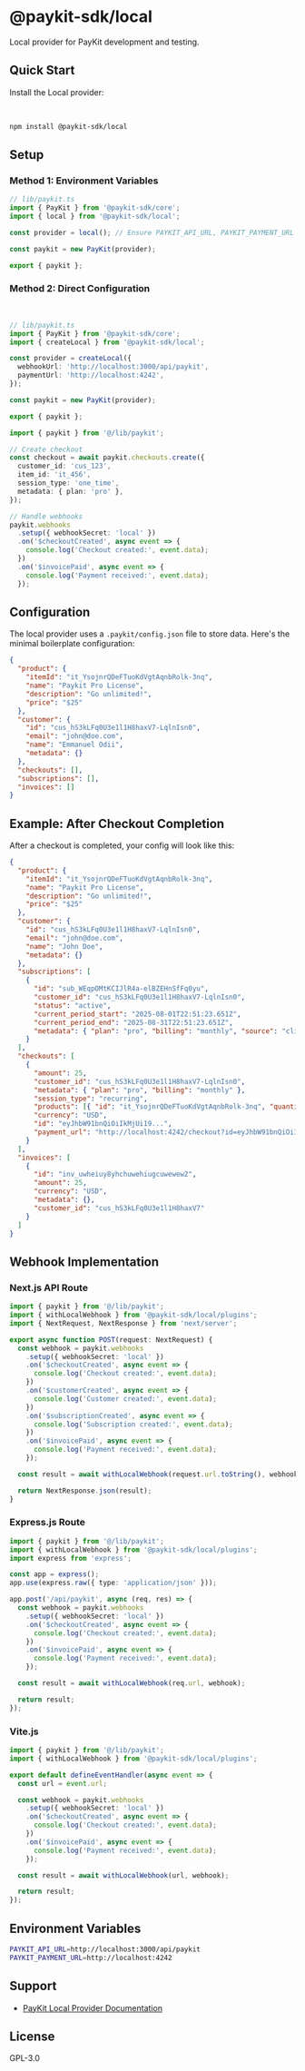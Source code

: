# @paykit-sdk/local

Local provider for PayKit development and testing.

## Quick Start

Install the Local provider:

<br />

```bash
npm install @paykit-sdk/local
```

## Setup

### Method 1: Environment Variables

```typescript
// lib/paykit.ts
import { PayKit } from '@paykit-sdk/core';
import { local } from '@paykit-sdk/local';

const provider = local(); // Ensure PAYKIT_API_URL, PAYKIT_PAYMENT_URL environment variables are set

const paykit = new PayKit(provider);

export { paykit };
```

### Method 2: Direct Configuration

<br />

```typescript
// lib/paykit.ts
import { PayKit } from '@paykit-sdk/core';
import { createLocal } from '@paykit-sdk/local';

const provider = createLocal({
  webhookUrl: 'http://localhost:3000/api/paykit',
  paymentUrl: 'http://localhost:4242',
});

const paykit = new PayKit(provider);

export { paykit };
```

```typescript
import { paykit } from '@/lib/paykit';

// Create checkout
const checkout = await paykit.checkouts.create({
  customer_id: 'cus_123',
  item_id: 'it_456',
  session_type: 'one_time',
  metadata: { plan: 'pro' },
});

// Handle webhooks
paykit.webhooks
  .setup({ webhookSecret: 'local' })
  .on('$checkoutCreated', async event => {
    console.log('Checkout created:', event.data);
  })
  .on('$invoicePaid', async event => {
    console.log('Payment received:', event.data);
  });
```

## Configuration

The local provider uses a `.paykit/config.json` file to store data. Here's the minimal boilerplate configuration:

```json
{
  "product": {
    "itemId": "it_YsojnrQDeFTuoKdVgtAqnbRolk-3nq",
    "name": "Paykit Pro License",
    "description": "Go unlimited!",
    "price": "$25"
  },
  "customer": {
    "id": "cus_hS3kLFq0U3e1l1H8haxV7-LqlnIsn0",
    "email": "john@doe.com",
    "name": "Emmanuel Odii",
    "metadata": {}
  },
  "checkouts": [],
  "subscriptions": [],
  "invoices": []
}
```

## Example: After Checkout Completion

After a checkout is completed, your config will look like this:

```json
{
  "product": {
    "itemId": "it_YsojnrQDeFTuoKdVgtAqnbRolk-3nq",
    "name": "Paykit Pro License",
    "description": "Go unlimited!",
    "price": "$25"
  },
  "customer": {
    "id": "cus_hS3kLFq0U3e1l1H8haxV7-LqlnIsn0",
    "email": "john@doe.com",
    "name": "John Doe",
    "metadata": {}
  },
  "subscriptions": [
    {
      "id": "sub_WEqpOMtKCIJlR4a-elBZEHnSfFq0yu",
      "customer_id": "cus_hS3kLFq0U3e1l1H8haxV7-LqlnIsn0",
      "status": "active",
      "current_period_start": "2025-08-01T22:51:23.651Z",
      "current_period_end": "2025-08-31T22:51:23.651Z",
      "metadata": { "plan": "pro", "billing": "monthly", "source": "cli-app" }
    }
  ],
  "checkouts": [
    {
      "amount": 25,
      "customer_id": "cus_hS3kLFq0U3e1l1H8haxV7-LqlnIsn0",
      "metadata": { "plan": "pro", "billing": "monthly" },
      "session_type": "recurring",
      "products": [{ "id": "it_YsojnrQDeFTuoKdVgtAqnbRolk-3nq", "quantity": 1 }],
      "currency": "USD",
      "id": "eyJhbW91bnQiOiIkMjUi19...",
      "payment_url": "http://localhost:4242/checkout?id=eyJhbW91bnQiOiIkMjUi19..."
    }
  ],
  "invoices": [
    {
      "id": "inv_uwheiuy8yhchuwehiugcuwewew2",
      "amount": 25,
      "currency": "USD",
      "metadata": {},
      "customer_id": "cus_hS3kLFq0U3e1l1H8haxV7"
    }
  ]
}
```

## Webhook Implementation

### Next.js API Route

```typescript
import { paykit } from '@/lib/paykit';
import { withLocalWebhook } from '@paykit-sdk/local/plugins';
import { NextRequest, NextResponse } from 'next/server';

export async function POST(request: NextRequest) {
  const webhook = paykit.webhooks
    .setup({ webhookSecret: 'local' })
    .on('$checkoutCreated', async event => {
      console.log('Checkout created:', event.data);
    })
    .on('$customerCreated', async event => {
      console.log('Customer created:', event.data);
    })
    .on('$subscriptionCreated', async event => {
      console.log('Subscription created:', event.data);
    })
    .on('$invoicePaid', async event => {
      console.log('Payment received:', event.data);
    });

  const result = await withLocalWebhook(request.url.toString(), webhook);

  return NextResponse.json(result);
}
```

### Express.js Route

```typescript
import { paykit } from '@/lib/paykit';
import { withLocalWebhook } from '@paykit-sdk/local/plugins';
import express from 'express';

const app = express();
app.use(express.raw({ type: 'application/json' }));

app.post('/api/paykit', async (req, res) => {
  const webhook = paykit.webhooks
    .setup({ webhookSecret: 'local' })
    .on('$checkoutCreated', async event => {
      console.log('Checkout created:', event.data);
    })
    .on('$invoicePaid', async event => {
      console.log('Payment received:', event.data);
    });

  const result = await withLocalWebhook(req.url, webhook);

  return result;
});
```

### Vite.js

```typescript
import { paykit } from '@/lib/paykit';
import { withLocalWebhook } from '@paykit-sdk/local/plugins';

export default defineEventHandler(async event => {
  const url = event.url;

  const webhook = paykit.webhooks
    .setup({ webhookSecret: 'local' })
    .on('$checkoutCreated', async event => {
      console.log('Checkout created:', event.data);
    })
    .on('$invoicePaid', async event => {
      console.log('Payment received:', event.data);
    });

  const result = await withLocalWebhook(url, webhook);

  return result;
});
```

## Environment Variables

```bash
PAYKIT_API_URL=http://localhost:3000/api/paykit
PAYKIT_PAYMENT_URL=http://localhost:4242
```

## Support

- [PayKit Local Provider Documentation](https://usepaykit.dev/docs/providers/local)

## License

GPL-3.0

